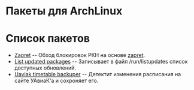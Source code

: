 # Пакеты для ArchLinux

# Список пакетов
- [Zapret](my-zapret-nfqws-git) -- Обход блокировок РКН на основе [zapret](https://github.com/bol-van/zapret).
- [List updated packages](list-updated-packages) -- Записывает в файл /run/listupdates список доступных обновлений.
- [Uaviak timetable backuper](uaviak-timetable-backuper) -- Детектит изменения расписания на сайте УАвиаК\'а и сохроняет его.
